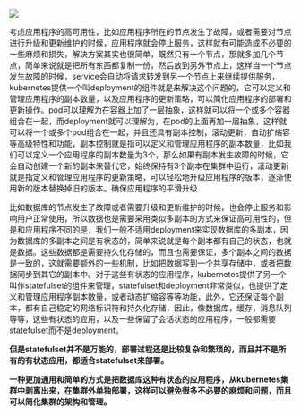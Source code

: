 ![](https://gitee.com/hxc8/images0/raw/master/img/202407172036252.jpg)

考虑应用程序的高可用性，比如应用程序所在的节点发生了故障，或者需要对节点进行升级和更新维护的时候，应用程序就会停止服务，这样就有可能造成不必要的一些麻烦和损失，解决方案其实也很简单，既然只有一个节点，那就多加几个节点，简单来说就是把所有东西都复制一份，然后放到另外节点上，这样当一个节点发生故障的时候，service会自动将请求转发到另一个节点上来继续提供服务，kubernetes提供一个叫deployment的组件就是来解决这个问题的，它可以定义和管理应用程序的副本数量，以及应用程序的更新策略，可以简化应用程序的部署和更新操作。pod可以理解为在容器上加了一层抽象，这样就可以将一个或多个容器组合在一起，而deployment就可以理解为，在pod的上面再加一层抽象，这样就可以将一个或多个pod组合在一起，并且还具有副本控制，滚动更新，自动扩缩容等高级特性和功能，副本控制就是指可以定义和管理应用程序的副本数量，比如我们可以定义一个应用程序的副本数量为3个，那么如果有副本发生故障的时候，它会自动创建一个新的副本来替代它，始终保持有3个副本在集群中运行，滚动更新就是指定义和管理应用程序的更新策略，可以轻松地升级应用程序的版本，逐渐使用新的版本替换掉旧的版本。确保应用程序的平滑升级

比如数据库的节点发生了故障或者需要升级和更新维护的时候，也会停止服务和影响用户正常使用，所以数据也是需要采用类似多副本的方式来保证高可用性的，但是和应用程序不同的是，我们一般不适用deployment来实现数据库的多副本，因为数据库的多副本之间是有状态的，简单来说就是每个副本都有自己的状态，也就是数据。这些数据都是需要持久化存储的，而且也需要保证，多个副本之间的数据是一致的，这就需要额外的一些机制，比如把数据写到一个共享存储中，或者把数据同步到其它的副本中。对于这些有状态的应用程序，kubernetes提供了另一个叫作statefulset的组件来管理，statefulset和deployment非常类似，也提供了定义和管理应用程序副本数量，或者动态扩缩容等等功能，此外，它还保证每个副本，都有自己稳定的网络标识符和持久化存储，因此，像数据库，缓存，消息队列等等，这些有状态的应用，以及一些保留了会话状态的应用程序，一般都需要statefulset而不是deployment。

**但是statefulset并不是万能的，部署过程还是比较复杂和繁琐的，而且并不是所有的有状态应用，都适合statefulset来部署。**

**一种更加通用和简单的方式是把数据库这种有状态的应用程序，从kubernetes集群中剥离出来，在集群外单独部署，这样可以避免很多不必要的麻烦和问题，而且可以简化集群的架构和管理。**
